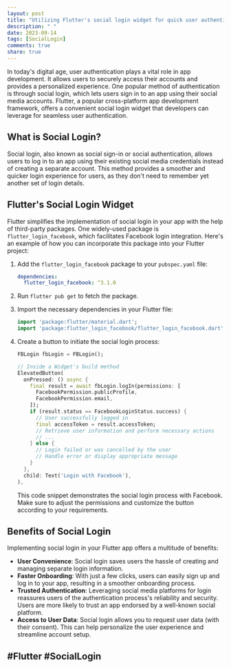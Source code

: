 ```yaml
---
layout: post
title: "Utilizing Flutter's social login widget for quick user authentication"
description: " "
date: 2023-09-14
tags: [SocialLogin]
comments: true
share: true
---
```


In today's digital age, user authentication plays a vital role in app development. It allows users to securely access their accounts and provides a personalized experience. One popular method of authentication is through social login, which lets users sign in to an app using their social media accounts. Flutter, a popular cross-platform app development framework, offers a convenient social login widget that developers can leverage for seamless user authentication.

## What is Social Login?

Social login, also known as social sign-in or social authentication, allows users to log in to an app using their existing social media credentials instead of creating a separate account. This method provides a smoother and quicker login experience for users, as they don't need to remember yet another set of login details.

## Flutter's Social Login Widget

Flutter simplifies the implementation of social login in your app with the help of third-party packages. One widely-used package is `flutter_login_facebook`, which facilitates Facebook login integration. Here's an example of how you can incorporate this package into your Flutter project:

1. Add the `flutter_login_facebook` package to your `pubspec.yaml` file:

   ```yaml
   dependencies:
     flutter_login_facebook: ^3.1.0
   ```

2. Run `flutter pub get` to fetch the package.

3. Import the necessary dependencies in your Flutter file:

   ```dart
   import 'package:flutter/material.dart';
   import 'package:flutter_login_facebook/flutter_login_facebook.dart';
   ```

4. Create a button to initiate the social login process:

   ```dart
   FBLogin fbLogin = FBLogin();
   
   // Inside a Widget's build method
   ElevatedButton(
     onPressed: () async {
       final result = await fbLogin.logIn(permissions: [
         FacebookPermission.publicProfile,
         FacebookPermission.email,
       ]);
       if (result.status == FacebookLoginStatus.success) {
         // User successfully logged in
         final accessToken = result.accessToken;
         // Retrieve user information and perform necessary actions
         // ...
       } else {
         // Login failed or was cancelled by the user
         // Handle error or display appropriate message
       }
     },
     child: Text('Login with Facebook'),
   ),
   ```

   This code snippet demonstrates the social login process with Facebook. Make sure to adjust the permissions and customize the button according to your requirements.

## Benefits of Social Login

Implementing social login in your Flutter app offers a multitude of benefits:

- **User Convenience**: Social login saves users the hassle of creating and managing separate login information.
- **Faster Onboarding**: With just a few clicks, users can easily sign up and log in to your app, resulting in a smoother onboarding process.
- **Trusted Authentication**: Leveraging social media platforms for login reassures users of the authentication process's reliability and security. Users are more likely to trust an app endorsed by a well-known social platform.
- **Access to User Data**: Social login allows you to request user data (with their consent). This can help personalize the user experience and streamline account setup.

## #Flutter #SocialLogin
